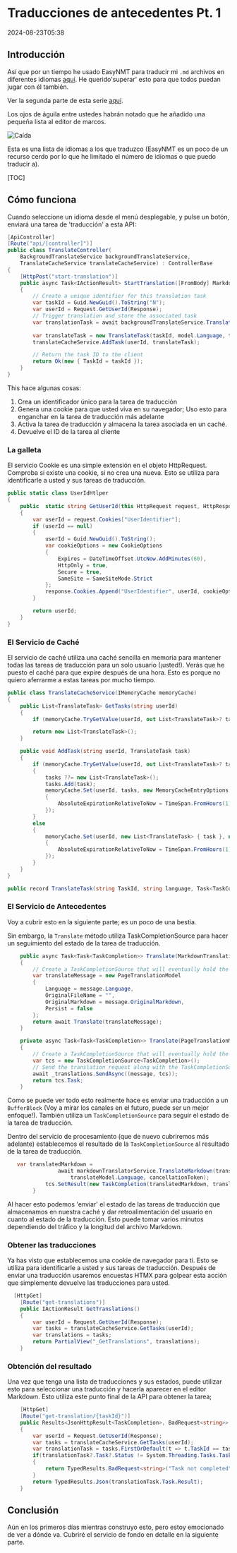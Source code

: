 # Traducciones de antecedentes Pt. 1

<datetime class="hidden">2024-08-23T05:38</datetime>

<!--category-- EasyNMT, ASP.NET -->
## Introducción

Así que por un tiempo he usado EasyNMT para traducir mi `.md` archivos en diferentes idiomas [aquí](/blog/autotranslatingmarkdownfiles). He querido'superar' esto para que todos puedan jugar con él también.

Ver la segunda parte de esta serie [aquí](/blog/backgroundtranslationspt2).

Los ojos de águila entre ustedes habrán notado que he añadido una pequeña lista al editor de marcos.

![Caída](translatedropdown.png)

Esta es una lista de idiomas a los que traduzco (EasyNMT es un poco de un recurso cerdo por lo que he limitado el número de idiomas o que puedo traducir a).

[TOC]

## Cómo funciona

Cuando seleccione un idioma desde el menú desplegable, y pulse un botón, enviará una tarea de 'traducción' a esta API:

```csharp
[ApiController]
[Route("api/[controller]")]
public class TranslateController(
    BackgroundTranslateService backgroundTranslateService,
    TranslateCacheService translateCacheService) : ControllerBase
{
    [HttpPost("start-translation")]
    public async Task<IActionResult> StartTranslation([FromBody] MarkdownTranslationModel model)
    {
        // Create a unique identifier for this translation task
        var taskId = Guid.NewGuid().ToString("N");
        var userId = Request.GetUserId(Response);
        // Trigger translation and store the associated task
        var translationTask = await backgroundTranslateService.Translate(model);
    
        var translateTask = new TranslateTask(taskId, model.Language, translationTask);
        translateCacheService.AddTask(userId, translateTask);

        // Return the task ID to the client
        return Ok(new { TaskId = taskId });
    }
}
```

This hace algunas cosas:

1. Crea un identificador único para la tarea de traducción
2. Genera una cookie para que usted viva en su navegador; Uso esto para enganchar en la tarea de traducción más adelante
3. Activa la tarea de traducción y almacena la tarea asociada en un caché.
4. Devuelve el ID de la tarea al cliente

### La galleta

El servicio Cookie es una simple extensión en el objeto HttpRequest. Comproba si existe una cookie, si no crea una nueva. Esto se utiliza para identificarle a usted y sus tareas de traducción.

```csharp
public static class UserIdHtlper
{
    public  static string GetUserId(this HttpRequest request, HttpResponse response)
    {
        var userId = request.Cookies["UserIdentifier"];
        if (userId == null)
        {
            userId = Guid.NewGuid().ToString();
            var cookieOptions = new CookieOptions
            {
                Expires = DateTimeOffset.UtcNow.AddMinutes(60),
                HttpOnly = true,
                Secure = true,
                SameSite = SameSiteMode.Strict
            };
            response.Cookies.Append("UserIdentifier", userId, cookieOptions);
        }

        return userId;
    }
}
```

### El Servicio de Caché

El servicio de caché utiliza una caché sencilla en memoria para mantener todas las tareas de traducción para un solo usuario (¡usted!). Verás que he puesto el caché para que expire después de una hora. Esto es porque no quiero aferrarme a estas tareas por mucho tiempo.

```csharp
public class TranslateCacheService(IMemoryCache memoryCache)
{
    public List<TranslateTask> GetTasks(string userId)
    {
        if (memoryCache.TryGetValue(userId, out List<TranslateTask>? task)) return task;

        return new List<TranslateTask>();
    }

    public void AddTask(string userId, TranslateTask task)
    {
        if (memoryCache.TryGetValue(userId, out List<TranslateTask>? tasks))
        {
            tasks ??= new List<TranslateTask>();
            tasks.Add(task);
            memoryCache.Set(userId, tasks, new MemoryCacheEntryOptions
            {
                AbsoluteExpirationRelativeToNow = TimeSpan.FromHours(1)
            });
        }
        else
        {
            memoryCache.Set(userId, new List<TranslateTask> { task }, new MemoryCacheEntryOptions
            {
                AbsoluteExpirationRelativeToNow = TimeSpan.FromHours(1)
            });
        }
    }
}

public record TranslateTask(string TaskId, string language, Task<TaskCompletion>? Task);
```

### El Servicio de Antecedentes

Voy a cubrir esto en la siguiente parte; es un poco de una bestia.

Sin embargo, la `Translate` método utiliza TaskCompletionSource para hacer un seguimiento del estado de la tarea de traducción.

```csharp
    public async Task<Task<TaskCompletion>> Translate(MarkdownTranslationModel message)
    {
        // Create a TaskCompletionSource that will eventually hold the result of the translation
        var translateMessage = new PageTranslationModel
        {
            Language = message.Language,
            OriginalFileName = "",
            OriginalMarkdown = message.OriginalMarkdown,
            Persist = false
        };
        return await Translate(translateMessage);
    }

    private async Task<Task<TaskCompletion>> Translate(PageTranslationModel message)
    {
        // Create a TaskCompletionSource that will eventually hold the result of the translation
        var tcs = new TaskCompletionSource<TaskCompletion>();
        // Send the translation request along with the TaskCompletionSource to be processed
        await _translations.SendAsync((message, tcs));
        return tcs.Task;
    }
```

Como se puede ver todo esto realmente hace es enviar una traducción a un `BufferBlock` (Voy a mirar los canales en el futuro, puede ser un mejor enfoque!).
También utiliza un `TaskCompletionSource` para seguir el estado de la tarea de traducción.

Dentro del servicio de procesamiento (que de nuevo cubriremos más adelante) establecemos el resultado de la `TaskCompletionSource` al resultado de la tarea de traducción.

```csharp
   var translatedMarkdown =
                await markdownTranslatorService.TranslateMarkdown(translateModel.OriginalMarkdown,
                    translateModel.Language, cancellationToken);
            tcs.SetResult(new TaskCompletion(translatedMarkdown, translateModel.Language, true, DateTime.Now));
        }
```

Al hacer esto podemos 'enviar' el estado de las tareas de traducción que almacenamos en nuestra caché y dar retroalimentación del usuario en cuanto al estado de la traducción. Esto puede tomar varios minutos dependiendo del tráfico y la longitud del archivo Markdown.

### Obtener las traducciones

Ya has visto que establecemos una cookie de navegador para ti. Esto se utiliza para identificarle a usted y sus tareas de traducción. Después de enviar una traducción usaremos encuestas HTMX para golpear esta acción que simplemente devuelve las traducciones para usted.

```csharp
  [HttpGet]
    [Route("get-translations")]
    public IActionResult GetTranslations()
    {
        var userId = Request.GetUserId(Response);
        var tasks = translateCacheService.GetTasks(userId);
        var translations = tasks;
        return PartialView("_GetTranslations", translations);
    }
```

### Obtención del resultado

Una vez que tenga una lista de traducciones y sus estados, puede utilizar esto para seleccionar una traducción y hacerla aparecer en el editor Markdown. Esto utiliza este punto final de la API para obtener la tarea;

```csharp
    [HttpGet]
    [Route("get-translation/{taskId}")]
    public Results<JsonHttpResult<TaskCompletion>, BadRequest<string>> GetTranslation(string taskId)
    {
        var userId = Request.GetUserId(Response);
        var tasks = translateCacheService.GetTasks(userId);
        var translationTask = tasks.FirstOrDefault(t => t.TaskId == taskId);
        if(translationTask?.Task?.Status != System.Threading.Tasks.TaskStatus.RanToCompletion)
        {
            return TypedResults.BadRequest<string>("Task not completed");
        }
        return TypedResults.Json(translationTask.Task.Result);
    }
```

## Conclusión

Aún en los primeros días mientras construyo esto, pero estoy emocionado de ver a dónde va. Cubriré el servicio de fondo en detalle en la siguiente parte.